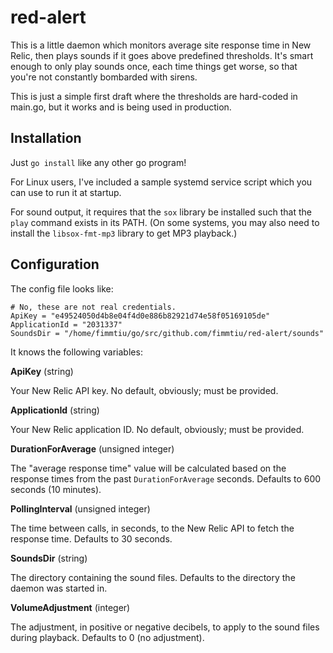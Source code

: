 # red-alert

This is a little daemon which monitors average site response time in New
Relic, then plays sounds if it goes above predefined thresholds. It's smart
enough to only play sounds once, each time things get worse, so that you're
not constantly bombarded with sirens.

This is just a simple first draft where the thresholds are hard-coded in
main.go, but it works and is being used in production.

## Installation

Just `go install` like any other go program!

For Linux users, I've included a sample systemd service script which you
can use to run it at startup.

For sound output, it requires that the `sox` library be installed such that
the `play` command exists in its PATH. (On some systems, you may also need
to install the `libsox-fmt-mp3` library to get MP3 playback.)

## Configuration

The config file looks like:

```
# No, these are not real credentials.
ApiKey = "e49524050d4b8e04f4d0e886b82921d74e58f05169105de"
ApplicationId = "2031337"
SoundsDir = "/home/fimmtiu/go/src/github.com/fimmtiu/red-alert/sounds"
```

It knows the following variables:

**ApiKey** (string)

Your New Relic API key. No default, obviously; must be provided.

**ApplicationId** (string)

Your New Relic application ID. No default, obviously; must be provided.

**DurationForAverage** (unsigned integer)

The "average response time" value will be calculated based on the response
times from the past `DurationForAverage` seconds. Defaults to 600 seconds
(10 minutes).

**PollingInterval** (unsigned integer)

The time between calls, in seconds, to the New Relic API to fetch the response time.
Defaults to 30 seconds.

**SoundsDir** (string)

The directory containing the sound files. Defaults to the directory the
daemon was started in.

**VolumeAdjustment** (integer)

The adjustment, in positive or negative decibels, to apply to the sound
files during playback. Defaults to 0 (no adjustment).

